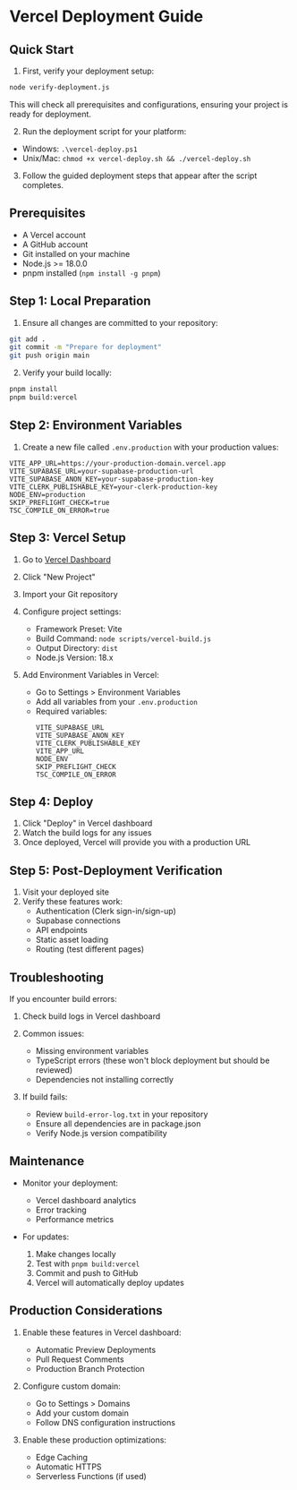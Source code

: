 # Vercel Deployment Guide

## Quick Start

1. First, verify your deployment setup:
```bash
node verify-deployment.js
```
This will check all prerequisites and configurations, ensuring your project is ready for deployment.

2. Run the deployment script for your platform:
- Windows: `.\vercel-deploy.ps1`
- Unix/Mac: `chmod +x vercel-deploy.sh && ./vercel-deploy.sh`

3. Follow the guided deployment steps that appear after the script completes.

## Prerequisites
- A Vercel account
- A GitHub account
- Git installed on your machine
- Node.js >= 18.0.0
- pnpm installed (`npm install -g pnpm`)

## Step 1: Local Preparation

1. Ensure all changes are committed to your repository:
```bash
git add .
git commit -m "Prepare for deployment"
git push origin main
```

2. Verify your build locally:
```bash
pnpm install
pnpm build:vercel
```

## Step 2: Environment Variables

1. Create a new file called `.env.production` with your production values:
```env
VITE_APP_URL=https://your-production-domain.vercel.app
VITE_SUPABASE_URL=your-supabase-production-url
VITE_SUPABASE_ANON_KEY=your-supabase-production-key
VITE_CLERK_PUBLISHABLE_KEY=your-clerk-production-key
NODE_ENV=production
SKIP_PREFLIGHT_CHECK=true
TSC_COMPILE_ON_ERROR=true
```

## Step 3: Vercel Setup

1. Go to [Vercel Dashboard](https://vercel.com/dashboard)
2. Click "New Project"
3. Import your Git repository
4. Configure project settings:
   - Framework Preset: Vite
   - Build Command: `node scripts/vercel-build.js`
   - Output Directory: `dist`
   - Node.js Version: 18.x

5. Add Environment Variables in Vercel:
   - Go to Settings > Environment Variables
   - Add all variables from your `.env.production`
   - Required variables:
     ```
     VITE_SUPABASE_URL
     VITE_SUPABASE_ANON_KEY
     VITE_CLERK_PUBLISHABLE_KEY
     VITE_APP_URL
     NODE_ENV
     SKIP_PREFLIGHT_CHECK
     TSC_COMPILE_ON_ERROR
     ```

## Step 4: Deploy

1. Click "Deploy" in Vercel dashboard
2. Watch the build logs for any issues
3. Once deployed, Vercel will provide you with a production URL

## Step 5: Post-Deployment Verification

1. Visit your deployed site
2. Verify these features work:
   - Authentication (Clerk sign-in/sign-up)
   - Supabase connections
   - API endpoints
   - Static asset loading
   - Routing (test different pages)

## Troubleshooting

If you encounter build errors:

1. Check build logs in Vercel dashboard
2. Common issues:
   - Missing environment variables
   - TypeScript errors (these won't block deployment but should be reviewed)
   - Dependencies not installing correctly

2. If build fails:
   - Review `build-error-log.txt` in your repository
   - Ensure all dependencies are in package.json
   - Verify Node.js version compatibility

## Maintenance

- Monitor your deployment:
  - Vercel dashboard analytics
  - Error tracking
  - Performance metrics

- For updates:
  1. Make changes locally
  2. Test with `pnpm build:vercel`
  3. Commit and push to GitHub
  4. Vercel will automatically deploy updates

## Production Considerations

1. Enable these features in Vercel dashboard:
   - Automatic Preview Deployments
   - Pull Request Comments
   - Production Branch Protection

2. Configure custom domain:
   - Go to Settings > Domains
   - Add your custom domain
   - Follow DNS configuration instructions

3. Enable these production optimizations:
   - Edge Caching
   - Automatic HTTPS
   - Serverless Functions (if used)

